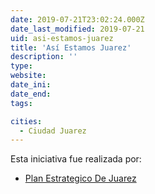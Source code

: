 ```yaml
---
date: 2019-07-21T23:02:24.000Z
date_last_modified: 2019-07-21
uid: asi-estamos-juarez
title: 'Así Estamos Juarez'
description: ''
type: 
website: 
date_ini: 
date_end: 
tags:

cities: 
  - Ciudad Juarez
---
```


Esta iniciativa fue realizada por:

- [Plan Estrategico De Juarez](/organizaciones/plan-estrategico-de-juarez)
